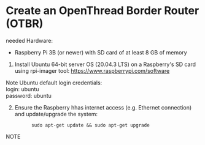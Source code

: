 # Create an OpenThread Border Router (OTBR)

needed Hardware:
- Raspberry Pi 3B (or newer) with SD card of at least 8 GB of memory


1. Install Ubuntu 64-bit server OS (20.04.3 LTS) on a Raspberry's SD card using rpi-imager tool:
   https://www.raspberrypi.com/software
 
Note 
Ubuntu default login credentials:  
login: ubuntu   
password: ubuntu


2. Ensure the Raspberry hhas internet access (e.g. Ethernet connection) and update/upgrade the system:

             sudo apt-get update && sudo apt-get upgrade

NOTE
